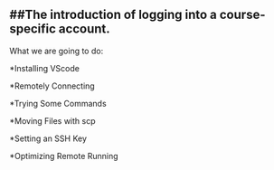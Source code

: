 
##The introduction of logging into a course-specific account.
---

What we are going to do:

*Installing VScode

*Remotely Connecting

*Trying Some Commands

*Moving Files with scp

*Setting an SSH Key

*Optimizing Remote Running

